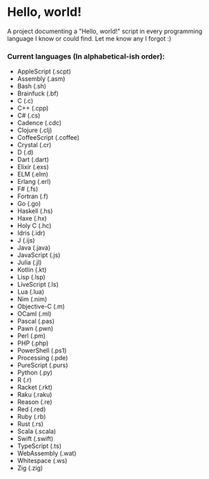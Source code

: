 # Hello, world!
A project documenting a "Hello, world!" script in every programming language I know or could find. Let me know any I forgot :)

### Current languages (In alphabetical-ish order):
- AppleScript (.scpt)
- Assembly (.asm)
- Bash (.sh)
- Brainfuck (.bf)
- C (.c)
- C++ (.cpp)
- C# (.cs)
- Cadence (.cdc)
- Clojure (.clj)
- CoffeeScript (.coffee)
- Crystal (.cr)
- D (.d)
- Dart (.dart)
- Elixir (.exs)
- ELM (.elm)
- Erlang (.erl)
- F# (.fs)
- Fortran (.f)
- Go (.go)
- Haskell (.hs)
- Haxe (.hx)
- Holy C (.hc)
- Idris (.idr)
- J (.ijs)
- Java (.java)
- JavaScript (.js)
- Julia (.jl)
- Kotlin (.kt)
- Lisp (.lsp)
- LiveScript (.ls)
- Lua (.lua)
- Nim (.nim)
- Objective-C (.m)
- OCaml (.ml)
- Pascal (.pas)
- Pawn (.pwn)
- Perl (.pm)
- PHP (.php)
- PowerShell (.ps1)
- Processing (.pde)
- PureScript (.purs)
- Python (.py)
- R (.r)
- Racket (.rkt)
- Raku (.raku)
- Reason (.re)
- Red (.red)
- Ruby (.rb)
- Rust (.rs)
- Scala (.scala)
- Swift (.swift)
- TypeScript (.ts)
- WebAssembly (.wat)
- Whitespace (.ws)
- Zig (.zig)
